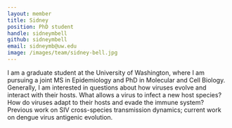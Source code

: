 ```yaml
---
layout: member
title: Sidney
position: PhD student
handle: sidneymbell
github: sidneymbell
email: sidneymb@uw.edu
image: /images/team/sidney-bell.jpg
---
```


I am a graduate student at the University of Washington, where I am pursuing a joint MS in Epidemiology and PhD in Molecular and Cell Biology. Generally, I am interested in questions about how viruses evolve and interact with their hosts. What allows a virus to infect a new host species? How do viruses adapt to their hosts and evade the immune system? Previous work on SIV cross-species transmission dynamics; current work on dengue virus antigenic evolution.
